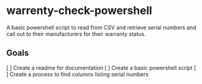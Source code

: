 # warrenty-check-powershell
A basic powershell script to read from CSV and retrieve serial numbers and call out to their manufacturers for their warranty status. 

## Goals
[ ] Create a readme for documentation
[ ] Create a basic powershell script
  [ ] Create a process to find columns listing serial numbers
